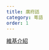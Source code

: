 ```yaml
---
title: 廣府話
category: 粵語
order: 1
---
```


[維基介紹](https://zh.wikipedia.org/wiki/%E5%B9%BF%E5%B7%9E%E8%AF%9D)